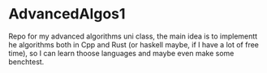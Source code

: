 # AdvancedAlgos1
Repo for my advanced algorithms uni class, the main idea is to implementt he algorithms both in Cpp and Rust (or haskell maybe, if I have a lot of free time), so I can learn thoose languages and maybe even make some benchtest.
